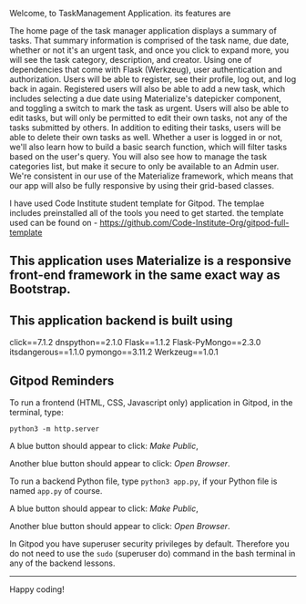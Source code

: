 
Welcome, to TaskManagement Application. its features are 

The home page of the task manager application displays a summary of tasks. That summary information is comprised of the task name, due date, whether or not it's an urgent task, and once you click to expand more, you will see the task category, description, and creator. Using one of dependencies that come with Flask (Werkzeug), user authentication and authorization. Users will be able to register, see their profile, log out, and log back in again. Registered users will also be able to add a new task, which includes selecting a due date using Materialize's datepicker component, and toggling a switch to mark the task as urgent.
Users will also be able to edit tasks, but will only be permitted to edit their own tasks, not any of the tasks submitted by others. In addition to editing their tasks, users will be able to delete their own tasks as well. Whether a user is logged in or not, we'll also learn how to build a basic search function, which will filter tasks based on the user's query. You will also see how to manage the task categories list, but make it secure to only be available to an Admin user. We're consistent in our use of the Materialize framework, which means that our app will also be fully responsive by using their grid-based classes.

I have used Code Institute student template for Gitpod. The templae includes preinstalled all of the tools you need to get started. 
the template used can be found on -  https://github.com/Code-Institute-Org/gitpod-full-template

## This application uses Materialize is a responsive front-end framework in the same exact way as Bootstrap.

## This application backend is built using
click==7.1.2
dnspython==2.1.0
Flask==1.1.2
Flask-PyMongo==2.3.0
itsdangerous==1.1.0
pymongo==3.11.2
Werkzeug==1.0.1

## 
## Gitpod Reminders

To run a frontend (HTML, CSS, Javascript only) application in Gitpod, in the terminal, type:

`python3 -m http.server`

A blue button should appear to click: *Make Public*,

Another blue button should appear to click: *Open Browser*.

To run a backend Python file, type `python3 app.py`, if your Python file is named `app.py` of course.

A blue button should appear to click: *Make Public*,

Another blue button should appear to click: *Open Browser*.

In Gitpod you have superuser security privileges by default. Therefore you do not need to use the `sudo` (superuser do) command in the bash terminal in any of the backend lessons.


--------

Happy coding!
